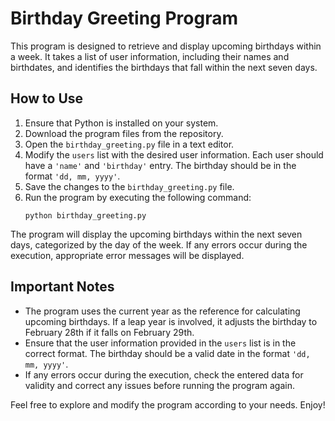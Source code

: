 # Birthday Greeting Program

This program is designed to retrieve and display upcoming birthdays within a week. It takes a list of user information, including their names and birthdates, and identifies the birthdays that fall within the next seven days.

## How to Use

1. Ensure that Python is installed on your system.
2. Download the program files from the repository.
3. Open the `birthday_greeting.py` file in a text editor.
4. Modify the `users` list with the desired user information. Each user should have a `'name'` and `'birthday'` entry. The birthday should be in the format `'dd, mm, yyyy'`.
5. Save the changes to the `birthday_greeting.py` file.
6. Run the program by executing the following command:
   ```
   python birthday_greeting.py
   ```

The program will display the upcoming birthdays within the next seven days, categorized by the day of the week. If any errors occur during the execution, appropriate error messages will be displayed.

## Important Notes

- The program uses the current year as the reference for calculating upcoming birthdays. If a leap year is involved, it adjusts the birthday to February 28th if it falls on February 29th.
- Ensure that the user information provided in the `users` list is in the correct format. The birthday should be a valid date in the format `'dd, mm, yyyy'`.
- If any errors occur during the execution, check the entered data for validity and correct any issues before running the program again.

Feel free to explore and modify the program according to your needs. Enjoy!
